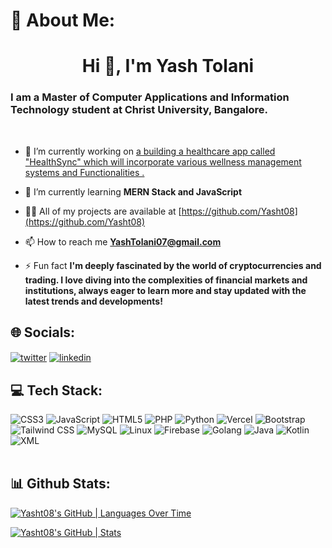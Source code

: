 <h1 class="heading-element" dir="auto">💫 About Me:</h1>

<h1 align="center">Hi 👋, I'm Yash Tolani</h1>
<h3 align="left">I am a Master of Computer Applications and Information Technology student at Christ University, Bangalore. </h3>




<br>

- 🔭 I’m currently working on [a building a healthcare app called "HealthSync" which will incorporate various wellness management systems and Functionalities .](https://github.com/Yasht08/HealthSync.git)

- 🌱 I’m currently learning **MERN Stack and JavaScript**

- 👨‍💻 All of my projects are available at [https://github.com/Yasht08](https://github.com/Yasht08)

- 📫 How to reach me **YashTolani07@gmail.com**

- ⚡ Fun fact **I'm deeply fascinated by the world of cryptocurrencies and trading. I love diving into the complexities of financial markets and institutions, always eager to learn more and stay updated with the latest trends and developments!**

<p align="left">
</p>


<h2 align="left">🌐 Socials:</h2>
<p align="left">
  <a href="https://twitter.com/YashTolani86871" target="blank"><img align="center" src="https://img.shields.io/badge/-Twitter-1DA1F2?style=flat-square&logo=twitter&logoColor=white" alt="twitter" /></a>
  <a href="https://www.linkedin.com/in/yash-tolani08/" target="blank"><img align="center" src="https://img.shields.io/badge/-LinkedIn-0077B5?style=flat-square&logo=linkedin&logoColor=white" alt="linkedin" /></a>
</p>

<h2 align="left">💻 Tech Stack:</h2>
<p align="left"> 
  <img src="https://img.shields.io/badge/-CSS3-1572B6?style=flat-square&logo=css3" alt="CSS3"/>
  <img src="https://img.shields.io/badge/-JavaScript-F7DF1E?style=flat-square&logo=javascript&logoColor=black" alt="JavaScript" />
  <img src="https://img.shields.io/badge/-HTML5-E34F26?style=flat-square&logo=html5&logoColor=white" alt="HTML5" />
  <img src="https://img.shields.io/badge/-PHP-777BB4?style=flat-square&logo=php&logoColor=white" alt="PHP" />
  <img src="https://img.shields.io/badge/-Python-3776AB?style=flat-square&logo=python&logoColor=white" alt="Python" />
  <img src="https://img.shields.io/badge/-Vercel-000000?style=flat-square&logo=vercel&logoColor=white" alt="Vercel" />
  <img src="https://img.shields.io/badge/-Bootstrap-563D7C?style=flat-square&logo=bootstrap" alt="Bootstrap" />
  <img src="https://img.shields.io/badge/-Tailwind%20CSS-38B2AC?style=flat-square&logo=tailwind-css&logoColor=white" alt="Tailwind CSS" />
  <img src="https://img.shields.io/badge/-MySQL-4479A1?style=flat-square&logo=mysql&logoColor=white" alt="MySQL" />
  <img src="https://img.shields.io/badge/-Linux-FCC624?style=flat-square&logo=linux&logoColor=black" alt="Linux" />
  <img src="https://img.shields.io/badge/-Firebase-FFCA28?style=flat-square&logo=firebase&logoColor=black" alt="Firebase" />
  <img src="https://img.shields.io/badge/-Golang-00ADD8?style=flat-square&logo=go&logoColor=white" alt="Golang" />
  <img src="https://img.shields.io/badge/-Java-007396?style=flat-square&logo=java&logoColor=white" alt="Java" />
  <img src="https://img.shields.io/badge/-Kotlin-0095D5?style=flat-square&logo=kotlin&logoColor=white" alt="Kotlin" />
  <img src="https://img.shields.io/badge/-XML-FF6600?style=flat-square&logo=xml&logoColor=white" alt="XML" />

<br>
<br>



<h2 align="left">📊 Github Stats:</h2>

[![Yasht08's GitHub | Languages Over Time](https://stats.quine.sh/Yasht08/languages-over-time?theme=dark)](https://quine.sh?utm_source=widgets&utm_campaign=Yasht08)

[![Yasht08's GitHub | Stats](https://stats.quine.sh/Yasht08/github?theme=dark)](https://quine.sh?utm_source=widgets&utm_campaign=Yasht08)

